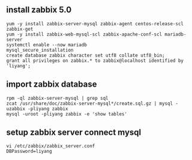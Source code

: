 ## install zabbix 5.0
```
yum -y install zabbix-server-mysql zabbix-agent centos-release-scl zabbix-get
yum -y install zabbix-web-mysql-scl zabbix-apache-conf-scl mariadb-server
systemctl enable --now mariadb
mysql_secure_installation
create database zabbix character set utf8 collate utf8_bin;
grant all privileges on zabbix.* to zabbix@localhost identified by 'liyang';
```
## import zabbix database
```
rpm -ql zabbix-server-mysql | grep sql 
zcat /usr/share/doc/zabbix-server-mysql*/create.sql.gz | mysql -uzabbix -pliyang zabbix
mysql -uroot -pliyang zabbix -e 'show tables'
```
## setup zabbix server connect mysql
```
vi /etc/zabbix/zabbix_server.conf
DBPassword=liyang
```
